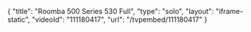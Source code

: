 {
    "title": "Roomba 500 Series 530 Full",
    "type": "solo",
    "layout": "iframe-static",
    "videoId": "111180417",
    "url": "\/tvpembed\/111180417"
}